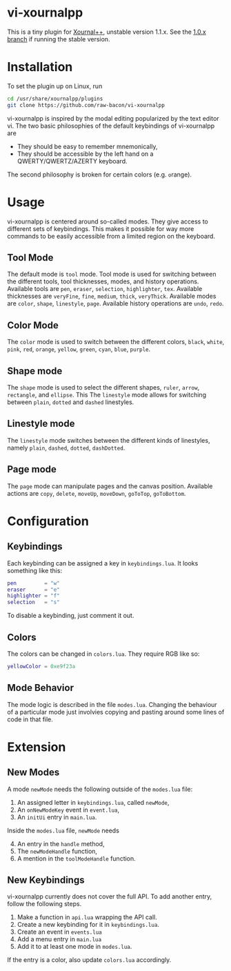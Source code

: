# vi-xournalpp
This is a tiny plugin for [Xournal++](https://github.com/xournalpp/xournalpp),
unstable version 1.1.x.
See the [1.0.x branch](https://github.com/raw-bacon/vi-xournalpp/tree/1.0.x) if running
the stable version.

# Installation
To set the plugin up on Linux, run

```bash
cd /usr/share/xournalpp/plugins
git clone https://github.com/raw-bacon/vi-xournalpp
```

vi-xournalpp is inspired by the modal editing popularized
by the text editor vi. 
The two basic philosophies of the default keybindings of vi-xournalpp are

- They should be easy to remember mnemonically,
- They should be accessible by the left hand on a QWERTY/QWERTZ/AZERTY keyboard.

The second philosophy is broken for certain colors (e.g. `o`range).

# Usage
vi-xournalpp is centered around so-called modes. They give access to different
sets of keybindings. This makes it possible for way more commands to be easily
accessible from a limited region on the keyboard.

## Tool Mode
The default mode is `tool` mode.
Tool mode is used for switching between the different tools, tool thicknesses,
modes, and history operations. Available tools are `pen`, `eraser`, `selection`, `highlighter`, `tex`.
Available thicknesses are
`veryFine`, `fine`, `medium`, `thick`, `veryThick`.
Available modes are `color`, `shape`, `linestyle`, `page`.
Available history operations are `undo`, `redo`.

## Color Mode
The `color` mode is used to switch between the different colors,
`black`, `white`, `pink`, `red`, `orange`, `yellow`, `green`,
`cyan`, `blue`, `purple`.

## Shape mode
The `shape` mode is used to select the different shapes, `ruler`,
`arrow`, `rectangle`, and `ellipse`. This 
The `linestyle` mode allows for switching between `plain`, `dotted` and `dashed`
linestyles.

## Linestyle mode
The `linestyle` mode switches between the different kinds of linestyles,
namely `plain`, `dashed`, `dotted`, `dashDotted`.

## Page mode
The `page` mode can manipulate pages and the canvas position.
Available actions are `copy`, `delete`, `moveUp`, `moveDown`,
`goToTop`, `goToBottom`.


# Configuration
## Keybindings
Each keybinding can be assigned a key in `keybindings.lua`.
It looks something like this:

```lua
pen         = "w"
eraser      = "e"
highlighter = "f"
selection   = "s"
```
To disable a keybinding, just comment it out.

## Colors
The colors can be changed in `colors.lua`.
They require RGB like so:
```lua
yellowColor = 0xe9f23a
```

## Mode Behavior
The mode logic is described in the
file `modes.lua`.
Changing the behaviour of a particular mode
just involvies copying and
pasting around some lines of code in that file.

# Extension
## New Modes
A mode `newMode` needs the following
outside of the `modes.lua` file:

1. An assigned letter in `keybindings.lua`, called `newMode`,
2. An `onNewModeKey` event in `event.lua`,
3. An `initUi` entry in `main.lua`.

Inside the `modes.lua` file, `newMode` needs

4. An entry in the `handle` method,
5. The `newModeHandle` function,
6. A mention in the `toolModeHandle` function.

## New Keybindings
vi-xournalpp currently does not cover the full API. To add another entry,
follow the following steps.

1. Make a function in `api.lua` wrapping the API call.
2. Create a new keybinding for it in `keybindings.lua`.
3. Create an event in `events.lua`
4. Add a menu entry in `main.lua`
5. Add it to at least one mode in `modes.lua`.

If the entry is a color, also update `colors.lua` accordingly.

